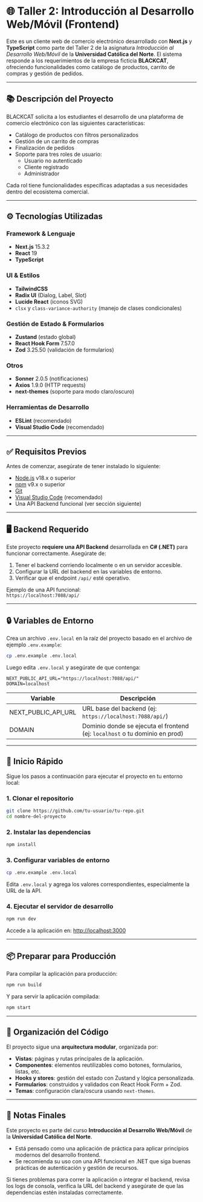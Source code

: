 # 🌐 Taller 2: Introducción al Desarrollo Web/Móvil (Frontend)

Este es un cliente web de comercio electrónico desarrollado con **Next.js** y **TypeScript** como parte del Taller 2 de la asignatura *Introducción al Desarrollo Web/Móvil* de la **Universidad Católica del Norte**. El sistema responde a los requerimientos de la empresa ficticia **BLACKCAT**, ofreciendo funcionalidades como catálogo de productos, carrito de compras y gestión de pedidos.

---

## 📚 Descripción del Proyecto

BLACKCAT solicita a los estudiantes el desarrollo de una plataforma de comercio electrónico con las siguientes características:

- Catálogo de productos con filtros personalizados
- Gestión de un carrito de compras
- Finalización de pedidos
- Soporte para tres roles de usuario:
  - Usuario no autenticado
  - Cliente registrado
  - Administrador

Cada rol tiene funcionalidades específicas adaptadas a sus necesidades dentro del ecosistema comercial.

---

## ⚙️ Tecnologías Utilizadas

### Framework & Lenguaje

- **Next.js** 15.3.2
- **React** 19
- **TypeScript**

### UI & Estilos

- **TailwindCSS**
- **Radix UI** (Dialog, Label, Slot)
- **Lucide React** (íconos SVG)
- `clsx` y `class-variance-authority` (manejo de clases condicionales)

### Gestión de Estado & Formularios

- **Zustand** (estado global)
- **React Hook Form** 7.57.0
- **Zod** 3.25.50 (validación de formularios)

### Otros

- **Sonner** 2.0.5 (notificaciones)
- **Axios** 1.9.0 (HTTP requests)
- **next-themes** (soporte para modo claro/oscuro)

### Herramientas de Desarrollo

- **ESLint** (recomendado)
- **Visual Studio Code** (recomendado)

---

## ✅ Requisitos Previos

Antes de comenzar, asegúrate de tener instalado lo siguiente:

- [Node.js](https://nodejs.org/) v18.x o superior
- [npm](https://www.npmjs.com/) v9.x o superior
- [Git](https://git-scm.com/downloads)
- [Visual Studio Code](https://code.visualstudio.com/) (recomendado)
- Una API Backend funcional (ver sección siguiente)

---

## 🖥️ Backend Requerido

Este proyecto **requiere una API Backend** desarrollada en **C# (.NET)** para funcionar correctamente. Asegúrate de:

1. Tener el backend corriendo localmente o en un servidor accesible.
2. Configurar la URL del backend en las variables de entorno.
3. Verificar que el endpoint `/api/` esté operativo.

Ejemplo de una API funcional:  
`https://localhost:7088/api/`

---

## 🔒 Variables de Entorno

Crea un archivo `.env.local` en la raíz del proyecto basado en el archivo de ejemplo `.env.example`:

```bash
cp .env.example .env.local
```

Luego edita `.env.local` y asegúrate de que contenga:

```env
NEXT_PUBLIC_API_URL="https://localhost:7088/api/"
DOMAIN=localhost
```

| Variable              | Descripción                                                                 |
|----------------------|-----------------------------------------------------------------------------|
| NEXT_PUBLIC_API_URL  | URL base del backend (ej: `https://localhost:7088/api/`)                    |
| DOMAIN               | Dominio donde se ejecuta el frontend (ej: `localhost` o tu dominio en prod) |

---

## 🚀 Inicio Rápido

Sigue los pasos a continuación para ejecutar el proyecto en tu entorno local:

### 1. Clonar el repositorio

```bash
git clone https://github.com/tu-usuario/tu-repo.git
cd nombre-del-proyecto
```

### 2. Instalar las dependencias

```bash
npm install
```

### 3. Configurar variables de entorno

```bash
cp .env.example .env.local
```

Edita `.env.local` y agrega los valores correspondientes, especialmente la URL de la API.

### 4. Ejecutar el servidor de desarrollo

```bash
npm run dev
```

Accede a la aplicación en: [http://localhost:3000](http://localhost:3000)

---

## 📦 Preparar para Producción

Para compilar la aplicación para producción:

```bash
npm run build
```

Y para servir la aplicación compilada:

```bash
npm start
```

---

## 🧱 Organización del Código

El proyecto sigue una **arquitectura modular**, organizada por:

- **Vistas**: páginas y rutas principales de la aplicación.
- **Componentes**: elementos reutilizables como botones, formularios, listas, etc.
- **Hooks y stores**: gestión del estado con Zustand y lógica personalizada.
- **Formularios**: construidos y validados con React Hook Form + Zod.
- **Temas**: configuración clara/oscura usando `next-themes`.

---

## 📌 Notas Finales

Este proyecto es parte del curso **Introducción al Desarrollo Web/Móvil** de la **Universidad Católica del Norte**.

- Está pensado como una aplicación de práctica para aplicar principios modernos del desarrollo frontend.
- Se recomienda su uso con una API funcional en .NET que siga buenas prácticas de autenticación y gestión de recursos.

Si tienes problemas para correr la aplicación o integrar el backend, revisa los logs de consola, verifica la URL del backend y asegúrate de que las dependencias estén instaladas correctamente.
